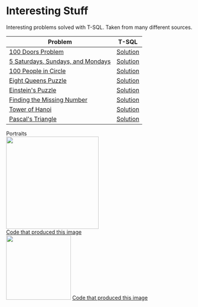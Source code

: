 # Interesting Stuff

Interesting problems solved with T-SQL. Taken from many different sources.

| Problem  | T-SQL |
| ------------- | ------------- |
| [100 Doors Problem](https://www.techinterview.org/post/526370758/100-doors-in-a-row/) | [Solution](https://github.com/timothymahajan/Interesting-Stuff/blob/master/100%20Doors%20Problem/100%20Doors.sql)
| [5 Saturdays, Sundays, and Mondays](http://www.hoax-slayer.net/october-2016-5-mondays-5-saturdays-5-sundays/) | [Solution](https://github.com/timothymahajan/Interesting-Stuff/blob/master/Calendar/5SSM.sql)
| [100 People in Circle](https://www.linkedin.com/pulse/last-man-standing-100-people-sword-puzzle-nishanth-nicholas/) | [Solution](https://github.com/timothymahajan/Interesting-Stuff/blob/master/Circle_Problem/Circle.sql)
| [Eight Queens Puzzle](https://en.wikipedia.org/wiki/Eight_queens_puzzle) | [Solution](https://github.com/timothymahajan/Interesting-Stuff/blob/master/Eight%20Queens%20Puzzle/Eight_Queens_Puzzle.sql)
| [Einstein's Puzzle](https://web.stanford.edu/~laurik/fsmbook/examples/Einstein'sPuzzle.html) | [Solution](https://github.com/timothymahajan/Interesting-Stuff/blob/master/Einstein%20Puzzle/Einstein_Logic_Puzzle.sql)
| [Finding the Missing Number](http://www.geeksforgeeks.org/find-the-missing-number/) | [Solution](https://github.com/timothymahajan/Interesting-Stuff/blob/master/Finding%20the%20Missing%20Number/Missing_Number.sql)
| [Tower of Hanoi](https://en.wikipedia.org/wiki/Tower_of_Hanoi) | [Solution](https://github.com/timothymahajan/Interesting-Stuff/blob/master/Tower%20of%20Hanoi/Hanoi.sql)
| [Pascal's Triangle](https://en.wikipedia.org/wiki/Pascal%27s_triangle) | [Solution](https://github.com/timothymahajan/Interesting-Stuff/blob/master/Pascals%20Triangle/Pascal_Triangle.sql)


Portraits
<br>
<img height = "250" src ="https://i.imgur.com/cHoI8QH.png"/>
<br>
[Code that produced this image](https://github.com/timothymahajan/Interesting-Stuff/blob/master/Images/TimothyMahajan/Portrait_Version_1.sql)
<br>
<img height = "175" src ="https://i.imgur.com/aDrdNZE.jpg"/>
[Code that produced this image](https://github.com/timothymahajan/Interesting-Stuff/blob/master/Images/TimothyMahajan/Portrait_Version_2.sql)

